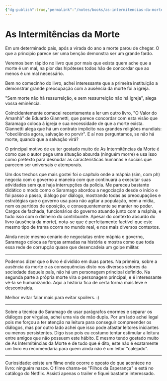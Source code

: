 ```yaml
---
{"dg-publish":true,"permalink":"/notes/books/as-intermitencias-da-morte/","dgHomeLink":true,"dgPassFrontmatter":false}
---
```


# As Intermitências da Morte

Em um determinado país, após a virada do ano a morte parou de chegar. O que a princípio parece ser uma benção demonstra ser um grande fardo.

Veremos bem rápido no livro que por mais que exista quem ache que a morte é um mal, na pior das hipóteses todos hão de concordar que ao menos é um mal necessário.

Bem no comecinho do livro, achei interessante que a primeira instituição a demonstrar grande preocupação com a ausência da morte foi a igreja.

"Sem morte não há ressurreição, e sem ressurreição não há igreja", alega vossa eminência.

Coincidentemente comecei recentemente a ler um outro livro, "O Valor do Amanhã" de Eduardo Giannetti, que parece concordar com esta visão que Saramago coloca à igreja e sua necessidade de que a morte exista. Giannetti alega que há um contrato implícito nas grandes religiões mundiais: "obediência agora, salvação no porvir". E aí nos perguntamos, se não há morte, quando que a salvação virá?

O principal motivo de eu ter gostado muito de As Intermitências da Morte é como que o autor pega uma situação absurda (ninguém morre) e usa isso como pretexto para desnudar as características humanas e sociais que parecem ser universais e atemporais.

Um dos trechos que mais gostei foi o capítulo onde a máphia (sim, com ph) negocia com o governo a maneira com que continuará a executar suas atividades sem que haja interrupções da polícia. Me pareceu bastante didático o modo como o Saramago abordou a negociação desde o início e foi passo a passo, diálogo por diálogo, mostrando todas as preocupações e estratégias que o governo usa para não agitar a população, nem a mídia, nem os partidos de oposição, e consequentemente se manter no poder. Cargos de fachada, funcionários do governo atuando junto com a máphia, e tudo isso com o dinheiro do contribuinte. Apesar do contexto absurdo do livro (ausência da morte), nota-se que é perfeitamente factível que este mesmo tipo de trama ocorra no mundo real, e nos mais diversos contextos.

Ainda neste mesmo cenário de negociatas entre máphia e governo, Saramago coloca as forças armadas na história e mostra como que toda essa rede de corrupção quase que desencadeia um golpe militar.

---

Podemos dizer que o livro é dividido em duas partes. Na primeira, sobre a ausência da morte e as consequências disto nos diversos setores da sociedade daquele país, não há um personagem principal definido. Na segunda parte a própria morte vira o personagem principal, e é interessante vê-la se humanizando. Aqui a história fica de certa forma mais leve e descontraída.

Melhor evitar falar mais para evitar spoilers. :)

---

Sobre a técnica do Saramago de usar parágrafos enormes e separar os diálogos por vírgulas, achei uma via de mão dupla. Por um lado achei legal pois me forçou a ter atenção na leitura para conseguir compreender os diálogos, mas por outro lado achei que isso pode afastar leitores iniciantes ou menos persistentes. Digo isso pois eu costumo tentar estimular a leitura entre amigos que não possuem este hábito. E mesmo tendo gostado muito de As Intermitências da Morte e de tudo que é dito, este não é exatamente um livro eu recomendaria para quem ainda não é um leitor "calejado".

---

Curiosidade: existe um filme onde ocorre o oposto do que acontece no livro: ninguém nasce. O filme chama-se "Filhos da Esperança" e está no catálogo do Netflix. Assisti apenas o trailer e fiquei bastante interessado.